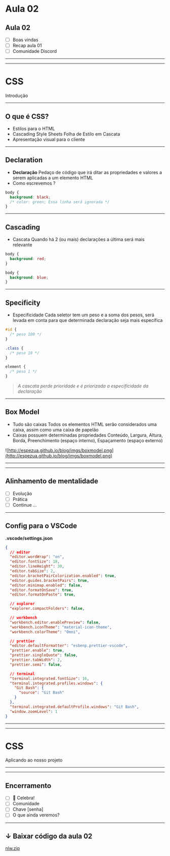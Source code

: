 # Aula 02

## Aula 02

- [ ] Boas vindas
- [ ] Recap aula 01
- [ ] Comunidade Discord

---

---

# CSS

Introdução

---

## O que é CSS?

- Estilos para o HTML
- Cascading Style Sheets
  Folha de Estilo em Cascata
- Apresentação visual para o cliente

---

## Declaration

- **Declaração**
  Pedaço de código que irá ditar as propriedades e valores a serem aplicadas a um elemento HTML
- Como escrevemos ?

```css
body {
  background: black;
  /* color: green; Essa linha será ignorada */
}
```

---

## Cascading

- Cascata
  Quando há 2 (ou mais) declarações a última será mais relevante

```css
body {
  background: red;
}

body {
  background: blue;
}
```

---

## Specificity

- Especificidade
  Cada seletor tem um peso e a soma dos pesos, será levada em conta para que determinada declaração seja mais específica

```css
#id {
  /* peso 100 */
}
```

```css
.class {
  /* peso 10 */
}
```

```css
element {
  /* peso 1 */
}
```

> _A cascata perde prioridade e é priorizada a especificidade da declaração_

---

## Box Model

- Tudo são caixas
  Todos os elementos HTML serão considerados uma caixa, assim como uma caixa de papelão
- Caixas possuem determinadas propriedades
  Conteúdo, Largura, Altura, Borda, Preenchimento (espaço interno), Espaçamento (espaço externo)

![http://espezua.github.io/blog/imgs/boxmodel.png](http://espezua.github.io/blog/imgs/boxmodel.png)

---

---

## Alinhamento de mentalidade

- [ ] Evolução
- [ ] Prática
- [ ] Continue …

---

## Config para o VSCode

**.vscode/settings.json**

```json
{
  // editor
  "editor.wordWrap": "on",
  "editor.fontSize": 18,
  "editor.lineHeight": 30,
  "editor.tabSize": 2,
  "editor.bracketPairColorization.enabled": true,
  "editor.guides.bracketPairs": true,
  "editor.minimap.enabled": false,
  "editor.formatOnSave": true,
  "editor.formatOnPaste": true,

  // explorer
  "explorer.compactFolders": false,

  // workbench
  "workbench.editor.enablePreview": false,
  "workbench.iconTheme": "material-icon-theme",
  "workbench.colorTheme": "Omni",

  // prettier
  "editor.defaultFormatter": "esbenp.prettier-vscode",
  "prettier.enable": true,
  "prettier.singleQuote": false,
  "prettier.tabWidth": 2,
  "prettier.semi": false,

  // terminal
  "terminal.integrated.fontSize": 16,
  "terminal.integrated.profiles.windows": {
    "Git Bash": {
      "source": "Git Bash"
    }
  },
  "terminal.integrated.defaultProfile.windows": "Git Bash",
  "window.zoomLevel": 1
}
```

---

---

# CSS

Aplicando ao nosso projeto

---

---

## Encerramento

- [ ] 🎉 Celebra!
- [ ] Comunidade
- [ ] Chave [senha]
- [ ] O que ainda veremos?

---

## ↓ Baixar código da aula 02

[nlw.zip](https://s3-us-west-2.amazonaws.com/secure.notion-static.com/2a23a2bc-e22f-4a98-978e-36f7617ccaa4/nlw.zip)
